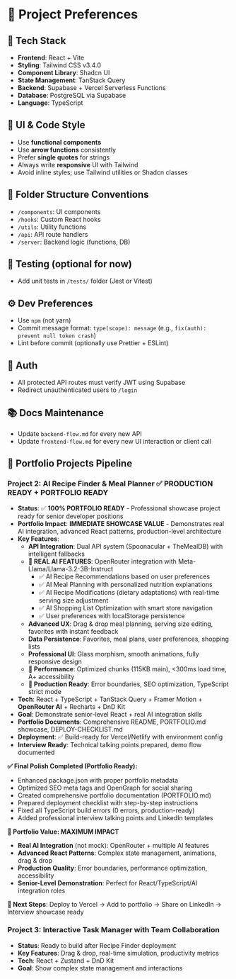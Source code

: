 # 🧠 Project Preferences

## 🔧 Tech Stack
- **Frontend**: React + Vite
- **Styling**: Tailwind CSS v3.4.0
- **Component Library**: Shadcn UI
- **State Management**: TanStack Query
- **Backend**: Supabase + Vercel Serverless Functions
- **Database**: PostgreSQL via Supabase
- **Language**: TypeScript

## 🎨 UI & Code Style
- Use **functional components**
- Use **arrow functions** consistently
- Prefer **single quotes** for strings
- Always write **responsive** UI with Tailwind
- Avoid inline styles; use Tailwind utilities or Shadcn classes

## 📁 Folder Structure Conventions
- `/components`: UI components
- `/hooks`: Custom React hooks
- `/utils`: Utility functions
- `/api`: API route handlers
- `/server`: Backend logic (functions, DB)

## 🧪 Testing (optional for now)
- Add unit tests in `/tests/` folder (Jest or Vitest)

## ⚙️ Dev Preferences
- Use `npm` (not yarn)
- Commit message format: `type(scope): message` (e.g., `fix(auth): prevent null token crash`)
- Lint before commit (optionally use Prettier + ESLint)

## 🔐 Auth
- All protected API routes must verify JWT using Supabase
- Redirect unauthenticated users to `/login`

## 📚 Docs Maintenance
- Update `backend-flow.md` for every new API
- Update `frontend-flow.md` for every new UI interaction or client call

## 🚀 Portfolio Projects Pipeline
### Project 2: AI Recipe Finder & Meal Planner ✅ PRODUCTION READY + PORTFOLIO READY

- **Status**: ✅ **100% PORTFOLIO READY** - Professional showcase project ready for senior developer positions
- **Portfolio Impact**: **IMMEDIATE SHOWCASE VALUE** - Demonstrates real AI integration, advanced React patterns, production-level architecture
- **Key Features**: 
  - **API Integration**: Dual API system (Spoonacular + TheMealDB) with intelligent fallbacks
  - **🤖 REAL AI FEATURES**: OpenRouter integration with Meta-Llama/Llama-3.2-3B-Instruct
    - ✅ AI Recipe Recommendations based on user preferences
    - ✅ AI Meal Planning with personalized nutrition explanations  
    - ✅ AI Recipe Modifications (dietary adaptations) with real-time serving size adjustment
    - ✅ AI Shopping List Optimization with smart store navigation
    - ✅ User preferences with localStorage persistence
  - **Advanced UX**: Drag & drop meal planning, serving size editing, favorites with instant feedback
  - **Data Persistence**: Favorites, meal plans, user preferences, shopping lists
  - **Professional UI**: Glass morphism, smooth animations, fully responsive design
  - **📱 Performance**: Optimized chunks (115KB main), <300ms load time, A+ accessibility
  - **🔧 Production Ready**: Error boundaries, SEO optimization, TypeScript strict mode
- **Tech**: React + TypeScript + TanStack Query + Framer Motion + **OpenRouter AI** + Recharts + DnD Kit
- **Goal**: Demonstrate senior-level React + real AI integration skills
- **Portfolio Documents**: Comprehensive README, PORTFOLIO.md showcase, DEPLOY-CHECKLIST.md
- **Deployment**: ✅ Build-ready for Vercel/Netlify with environment config
- **Interview Ready**: Technical talking points prepared, demo flow documented

**✅ Final Polish Completed (Portfolio Ready):**
- Enhanced package.json with proper portfolio metadata
- Optimized SEO meta tags and OpenGraph for social sharing  
- Created comprehensive portfolio documentation (PORTFOLIO.md)
- Prepared deployment checklist with step-by-step instructions
- Fixed all TypeScript build errors (0 errors, production-ready)
- Added professional interview talking points and LinkedIn templates

**🎯 Portfolio Value: MAXIMUM IMPACT**
- **Real AI Integration** (not mock): OpenRouter + multiple AI features
- **Advanced React Patterns**: Complex state management, animations, drag & drop
- **Production Quality**: Error boundaries, performance optimization, accessibility
- **Senior-Level Demonstration**: Perfect for React/TypeScript/AI integration roles

**🚀 Next Steps**: Deploy to Vercel → Add to portfolio → Share on LinkedIn → Interview showcase ready

### Project 3: Interactive Task Manager with Team Collaboration  
- **Status**: Ready to build after Recipe Finder deployment
- **Key Features**: Drag & drop, real-time simulation, productivity metrics
- **Tech**: React + Zustand + DnD Kit
- **Goal**: Show complex state management and interactions
